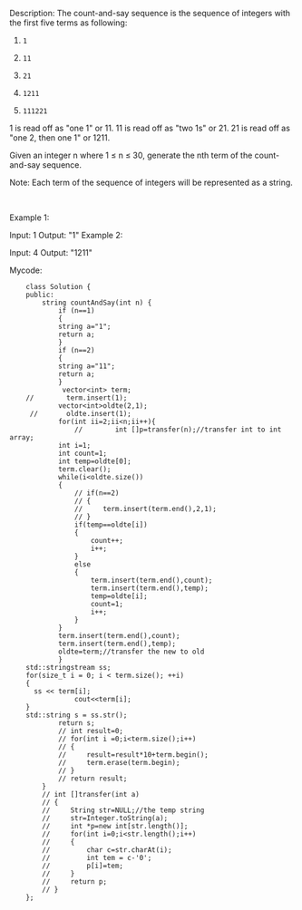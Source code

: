 Description:
The count-and-say sequence is the sequence of integers with the first five terms as following:

1.     1
2.     11
3.     21
4.     1211
5.     111221
1 is read off as "one 1" or 11.
11 is read off as "two 1s" or 21.
21 is read off as "one 2, then one 1" or 1211.

Given an integer n where 1 ≤ n ≤ 30, generate the nth term of the count-and-say sequence.

Note: Each term of the sequence of integers will be represented as a string.

 

Example 1:

Input: 1
Output: "1"
Example 2:

Input: 4
Output: "1211"

Mycode:

        class Solution {
        public:
            string countAndSay(int n) {
                if (n==1)   
                {
                string a="1";
                return a;
                }
                if (n==2)   
                {
                string a="11";
                return a;
                }
                 vector<int> term;
        //        term.insert(1);
                vector<int>oldte(2,1);
         //       oldte.insert(1);
                for(int ii=2;ii<n;ii++){
                    //        int []p=transfer(n);//transfer int to int array;
                int i=1;
                int count=1;
                int temp=oldte[0];
                term.clear();  
                while(i<oldte.size())
                {
                    // if(n==2)
                    // {
                    //     term.insert(term.end(),2,1);
                    // }
                    if(temp==oldte[i])
                    {
                        count++;
                        i++;
                    }
                    else
                    {
                        term.insert(term.end(),count);
                        term.insert(term.end(),temp);
                        temp=oldte[i];
                        count=1;
                        i++;
                    }
                }
                term.insert(term.end(),count);
                term.insert(term.end(),temp);
                oldte=term;//transfer the new to old
                }
        std::stringstream ss;
        for(size_t i = 0; i < term.size(); ++i)
        {
          ss << term[i];
                    cout<<term[i];
        }
        std::string s = ss.str();
                return s;
                // int result=0;
                // for(int i =0;i<term.size();i++)
                // {
                //     result=result*10+term.begin();
                //     term.erase(term.begin);
                // }
                // return result;
            }
            // int []transfer(int a)
            // {
            //     String str=NULL;//the temp string
            //     str=Integer.toString(a);
            //     int *p=new int[str.length()];
            //     for(int i=0;i<str.length();i++)
            //     {
            //         char c=str.charAt(i);
            //         int tem = c-'0';
            //         p[i]=tem;
            //     }
            //     return p;
            // }
        };

